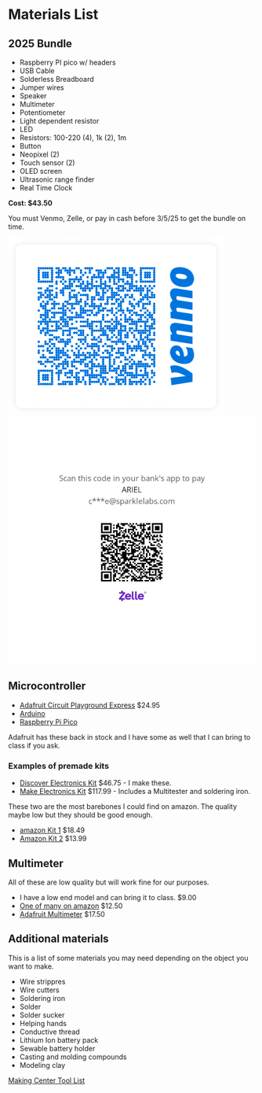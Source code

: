# Materials List

## 2025 Bundle

- Raspberry PI pico w/ headers
- USB Cable
- Solderless Breadboard
- Jumper wires
- Speaker
- Multimeter
- Potentiometer
- Light dependent resistor
- LED
- Resistors: 100-220 (4), 1k (2), 1m
- Button
- Neopixel (2)            
- Touch sensor (2)        
- OLED screen             
- Ultrasonic range finder  
- Real Time Clock         

**Cost: $43.50**

You must Venmo, Zelle, or pay in cash before 3/5/25 to get the bundle on time.

![](images/venmo.png)
![](images/chase.jpg)

## Microcontroller
- [Adafruit Circuit Playground Express](https://learn.adafruit.com/adafruit-circuit-playground-express/overview) $24.95
- [Arduino](https://store-usa.arduino.cc/products/arduino-uno-rev3?selectedStore=us)
- [Raspberry Pi Pico](https://www.adafruit.com/product/5525)

Adafruit has these back in stock and I have some as well that I can bring to class if you ask.

### Examples of premade kits

- [Discover Electronics Kit](http://sparklelabs.com/index_store.php) $46.75 - I make these.
- [Make Electronics Kit](https://www.amazon.com/Make-Electronics-Intermediate-Component-Experiments/dp/B09HL84X33/) $117.99 - Includes a Multitester and soldering iron.

These two are the most barebones I could find on amazon. The quality maybe low but they should be good enough.
- [amazon Kit 1](https://smile.amazon.com/REXQualis-Electronics-tie-Points-Breadboard-Potentiometer/dp/B073ZC68QG/) $18.49
- [Amazon Kit 2](https://smile.amazon.com/EL-CK-002-Electronic-Breadboard-Capacitor-Potentiometer/dp/B01ERP6WL4/) $13.99

## Multimeter
All of these are low quality but will work fine for our purposes.
- I have a low end model and can bring it to class. $9.00
- [One of many on amazon](https://smile.amazon.com/AstroAI-Digital-Multimeter-Voltage-Tester/dp/B01ISAMUA6/) $12.50
- [Adafruit Multimeter](https://www.adafruit.com/product/2034) $17.50

## Additional materials
This is a list of some materials you may need depending on the object you want to make.

- Wire strippres
- Wire cutters
- Soldering iron
- Solder
- Solder sucker
- Helping hands
- Conductive thread
- Lithium Ion battery pack
- Sewable battery holder
- Casting and molding compounds
- Modeling clay

[Making Center Tool List](https://drive.google.com/file/d/1dF-RaKN6y5C2Pp43RNqfa-ncEDPiNYUA/view?usp=sharing)
